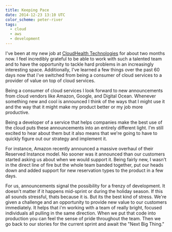 ```yaml
---
title: Keeping Pace
date: 2014-12-23 13:10 UTC
color_scheme: peter-river
tags:
  - cloud
  - aws
  - development
---
```


I've been at my new job at
[CloudHealth Technologies](http://cloudhealthtech.com) for about two
months now. I feel incredibly grateful to be able to work with such a
talented team and to have the opportunity to tackle hard problems in
an increasingly interesting space. Additionally, I've learned a few
things over the past 60 days now that i've switched from being a
consumer of cloud services to a provider of value on top of cloud
services.

Being a consumer of cloud services I look forward to new announcements
from cloud vendors like Amazon, Google, and Digital Ocean. Whenever
something new and cool is announced I think of the ways that I might
use it and the way that it might make my product better or my job more
productive.

Being a developer of a service that helps companies make the best use
of the cloud puts these announcements into an entirely different
light. I'm still excited to hear about them but it also means that
we're going to have to quickly figure out our strategy and implement
it.

For instance, Amazon recently announced a massive overhaul of their
Reserved Instance model. No sooner was it announced than our customers
started asking us about when we would support it. Being fairly new, I
wasn't in the direct line of fire but the whole team banded together,
put our heads down and added support for new reservation types to the
product in a few days.

For us, announcements signal the possibility for a frenzy of
development. It doesn't matter if it happens mid-sprint or during the
holiday season. If this all sounds stressful, thats because it is. But
its the best kind of stress. We're given a challenge and an
opportunity to provide new value to our customers immediately. It
helps that i'm working with a team of really bright, focused
individuals all pulling in the same direction. When we put that code
into production you can feel the sense of pride throughout the
team. Then we go back to our stories for the current sprint and await
the "Next Big Thing."
